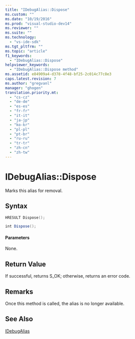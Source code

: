 ```yaml
---
title: "IDebugAlias::Dispose"
ms.custom: ""
ms.date: "10/19/2016"
ms.prod: "visual-studio-dev14"
ms.reviewer: ""
ms.suite: ""
ms.technology: 
  - "vs-ide-sdk"
ms.tgt_pltfrm: ""
ms.topic: "article"
f1_keywords: 
  - "IDebugAlias::Dispose"
helpviewer_keywords: 
  - "IDebugAlias::Dispose method"
ms.assetid: e84909a4-d378-4f48-bf25-2c014c77c8e3
caps.latest.revision: 7
ms.author: "gregvanl"
manager: "ghogen"
translation.priority.mt: 
  - "cs-cz"
  - "de-de"
  - "es-es"
  - "fr-fr"
  - "it-it"
  - "ja-jp"
  - "ko-kr"
  - "pl-pl"
  - "pt-br"
  - "ru-ru"
  - "tr-tr"
  - "zh-cn"
  - "zh-tw"
---
```

# IDebugAlias::Dispose
Marks this alias for removal.  
  
## Syntax  
  
```cpp  
HRESULT Dispose();  
```  
  
```c#  
int Dispose();  
```  
  
#### Parameters  
 None.  
  
## Return Value  
 If successful, returns S_OK; otherwise, returns an error code.  
  
## Remarks  
 Once this method is called, the alias is no longer available.  
  
## See Also  
 [IDebugAlias](../../../extensibility/debugger/reference/idebugalias.md)